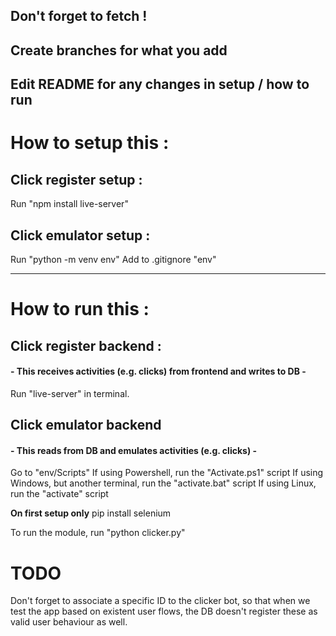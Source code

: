 ## Don't forget to fetch ! 
## Create branches for what you add
## Edit README for any changes in setup / how to run

# How to setup this : 
## Click register setup : 
Run "npm install live-server"

## Click emulator setup : 
Run "python -m venv env"
Add to .gitignore "env"

---

# How to run this : 
## Click register backend :
#### - This receives activities (e.g. clicks) from frontend and writes to DB -
Run "live-server" in terminal.

## Click emulator backend
#### - This reads from DB and emulates activities (e.g. clicks) -
Go to "env/Scripts"
If using Powershell, run the "Activate.ps1" script
If using Windows, but another terminal, run the "activate.bat" script
If using Linux, run the "activate" script

<b>On first setup only</b> pip install selenium

To run the module, run "python clicker.py"


# TODO 
Don't forget to associate a specific ID to the clicker bot, so that when we test the app based on existent user flows, the DB doesn't register these as valid user behaviour as well.

